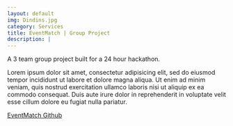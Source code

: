 ```yaml
---
layout: default
img: Dindins.jpg
category: Services
title: EventMatch | Group Project
description: |
---
```

  A 3 team group project built for a 24 hour hackathon.

  Lorem ipsum dolor sit amet, consectetur adipisicing elit, sed do eiusmod
  tempor incididunt ut labore et dolore magna aliqua. Ut enim ad minim veniam,
  quis nostrud exercitation ullamco laboris nisi ut aliquip ex ea commodo
  consequat. Duis aute irure dolor in reprehenderit in voluptate velit esse
  cillum dolore eu fugiat nulla pariatur.
  
[EventMatch Github](https://github.com/evanjmg/GA-Hackathon)
